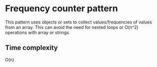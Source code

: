 # Frequency counter pattern
This pattern uses objects or sets to collect values/frequencies of values from an array. This can avoid the need for nested loops or O(n^2) operations with array or strings

## Time complexity
O(n)